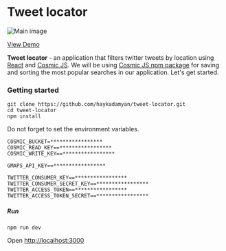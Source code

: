 # Tweet locator

![Main image](https://cosmic-s3.imgix.net/d6d61e80-1504-11e9-aa5e-6f016c618576-WhatsApp-Image-2019-01-10-at-9.55.04-PM.jpeg?w=1000)

[View Demo](http://4a4b5af0-05b6-11e9-8899-61183d51ba8a.cosmicapp1.co/)

**Tweet locator** - an application that filters twitter tweets by location using [React](https://reactjs.org/) and [Cosmic JS](https://cosmicjs.com/). 
We will be using [Cosmic JS npm package](https://www.npmjs.com/package/cosmicjs) for saving and sorting the most popular searches in our application. Let's get started.

### Getting started

```
git clone https://github.com/haykadamyan/tweet-locator.git
cd tweet-locator
npm install
```
Do not forget to set the environment variables.
```
COSMIC_BUCKET=*****************
COSMIC_READ_KEY==*****************
COSMIC_WRITE_KEY==*****************

GMAPS_API_KEY==*****************

TWITTER_CONSUMER_KEY==*****************
TWITTER_CONSUMER_SECRET_KEY==*****************
TWITTER_ACCESS_TOKEN==*****************
TWITTER_ACCESS_TOKEN_SECRET==*****************
```

##### Run 
```npm run dev```

Open [http://localhost:3000](http://localhost:3000)

